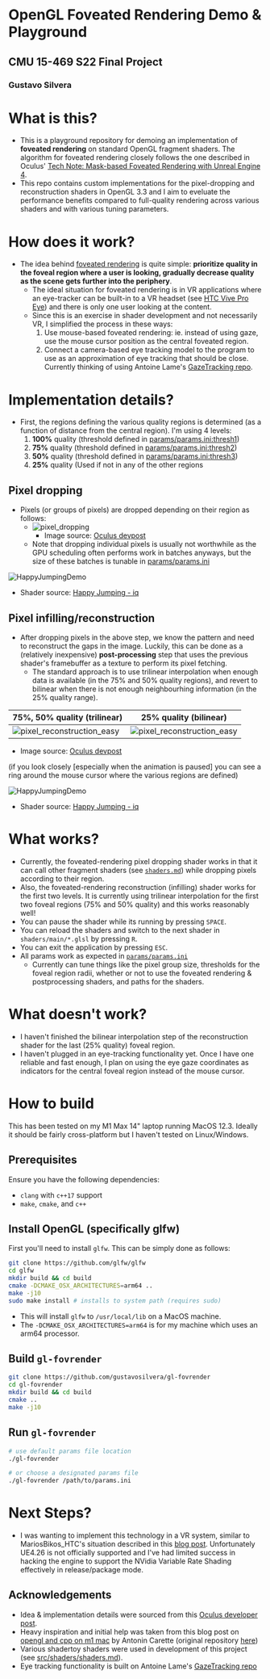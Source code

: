 # OpenGL Foveated Rendering Demo & Playground
## CMU 15-469 S22 Final Project
### Gustavo Silvera

# What is this?

- This is a playground repository for demoing an implementation of **foveated rendering** on standard OpenGL fragment shaders. The algorithm for foveated rendering closely follows the one described in Oculus' [Tech Note: Mask-based Foveated Rendering with Unreal Engine 4](https://developer.oculus.com/blog/tech-note-mask-based-foveated-rendering-with-unreal-engine-4-/).
- This repo contains custom implementations for the pixel-dropping and reconstruction shaders in OpenGL 3.3 and I aim to eveluate the performance benefits compared to full-quality rendering across various shaders and with various tuning parameters. 

# How does it work?
- The idea behind [foveated rendering](https://en.wikipedia.org/wiki/Foveated_rendering) is quite simple: **prioritize quality in the foveal region where a user is looking, gradually decrease quality as the scene gets further into the periphery**. 
    - The ideal situation for foveated rendering is in VR applications where an eye-tracker can be built-in to a VR headset (see [HTC Vive Pro Eye](https://www.vive.com/us/product/vive-pro-eye/overview/)) and there is only one user looking at the content. 
    - Since this is an exercise in shader development and not necessarily VR, I simplified the process in these ways:
        1. Use mouse-based foveated rendering: ie. instead of using gaze, use the mouse cursor position as the central foveated region.
        2. Connect a camera-based eye tracking model to the program to use as an approximation of eye tracking that should be close. Currently thinking of using Antoine Lame's [GazeTracking repo](https://github.com/antoinelame/GazeTracking).

# Implementation details?
- First, the regions defining the various quality regions is determined (as a function of distance from the central region). I'm using 4 levels:
    1. **100%** quality (threshold defined in [params/params.ini:thresh1](params/params.ini)) 
    2. **75%** quality (threshold defined in [params/params.ini:thresh2](params/params.ini))
    3. **50%** quality (threshold defined in [params/params.ini:thresh3](params/params.ini))
    4. **25%** quality (Used if not in any of the other regions
## Pixel dropping
- Pixels (or groups of pixels) are dropped depending on their region as follows:
    - ![pixel_dropping](docs/pixel_dropping.png)
        - Image source: [Oculus devpost](https://developer.oculus.com/blog/tech-note-mask-based-foveated-rendering-with-unreal-engine-4-/)
    - Note that dropping individual pixels is usually not worthwhile as the GPU scheduling often performs work in batches anyways, but the size of these batches is tunable in [params/params.ini](params/params.ini)

![HappyJumpingDemo](docs/HappyJumpingDrop.gif)
- Shader source: [Happy Jumping - iq](https://www.shadertoy.com/view/3lsSzf)

## Pixel infilling/reconstruction
- After dropping pixels in the above step, we know the pattern and need to reconstruct the gaps in the image. Luckily, this can be done as a (relatively inexpensive) **post-processing** step that uses the previous shader's framebuffer as a texture to perform its pixel fetching. 
    - The standard approach is to use trilinear interpolation when enough data is available (in the 75% and 50% quality regions), and revert to bilinear when there is not enough neighbourhing information (in the 25% quality range).

| 75%, 50% quality (trilinear) | 25% quality (bilinear) |
| --- | --- |
| ![pixel_reconstruction_easy](docs/pixel_reconstruction_trilinear.png) | ![pixel_reconstruction_easy](docs/pixel_reconstruction_bilinear.png) |
- Image source: [Oculus devpost](https://developer.oculus.com/blog/tech-note-mask-based-foveated-rendering-with-unreal-engine-4-/)


(if you look closely [especially when the animation is paused] you can see a ring around the mouse cursor where the various regions are defined)

![HappyJumpingDemo](docs/HappyJumpingFill.gif)
- Shader source: [Happy Jumping - iq](https://www.shadertoy.com/view/3lsSzf)


# What works?

- Currently, the foveated-rendering pixel dropping shader works in that it can call other fragment shaders (see [`shaders.md`](src/shaders/shaders.md)) while dropping pixels according to their region.
- Also, the foveated-rendering reconstruction (infilling) shader works for the first two levels. It is currently using trilinear interpolation for the first two foveal regions (75% and 50% quality) and this works reasonably well!
- You can pause the shader while its running by pressing `SPACE`.
- You can reload the shaders and switch to the next shader in `shaders/main/*.glsl` by pressing `R`.
- You can exit the application by pressing `ESC`.
- All params work as expected in [`params/params.ini`](params/params.ini)
    - Currently can tune things like the pixel group size, thresholds for the foveal region radii, whether or not to use the foveated rendering & postprocessing shaders, and paths for the shaders.


# What doesn't work?

- I haven't finished the bilinear interpolation step of the reconstruction shader for the last (25% quality) foveal region.
- I haven't plugged in an eye-tracking functionality yet. Once I have one reliable and fast enough, I plan on using the eye gaze coordinates as indicators for the central foveal region instead of the mouse cursor.


# How to build
This has been tested on my M1 Max 14" laptop running MacOS 12.3. Ideally it should be fairly cross-platform but I haven't tested on Linux/Windows. 

## Prerequisites
Ensure you have the following dependencies:
- `clang` with `c++17` support
- `make`, `cmake`, and `c++`

## Install OpenGL (specifically glfw)
First you'll need to install `glfw`. This can be simply done as follows:
```bash
git clone https://github.com/glfw/glfw
cd glfw
mkdir build && cd build
cmake -DCMAKE_OSX_ARCHITECTURES=arm64 ..
make -j10
sudo make install # installs to system path (requires sudo)
```
- This will install `glfw` to `/usr/local/lib` on a MacOS machine. 
- The `-DCMAKE_OSX_ARCHITECTURES=arm64` is for my machine which uses an arm64 processor.


## Build `gl-fovrender`
```bash
git clone https://github.com/gustavosilvera/gl-fovrender
cd gl-fovrender
mkdir build && cd build
cmake ..
make -j10
```

## Run `gl-fovrender`
```bash
# use default params file location
./gl-fovrender 

# or choose a designated params file
./gl-fovrender /path/to/params.ini
```

# Next Steps?
- I was wanting to implement this technology in a VR system, similar to MariosBikos_HTC's situation described in this [blog post](https://mariosbikos.com/vive-unreal-foveated-rendering/). Unfortunately UE4.26 is not officially supported and I've had limited success in hacking the engine to support the NVidia Variable Rate Shading effectively in release/package mode.

## Acknowledgements
- Idea & implementation details were sourced from this [Oculus developer post](https://developer.oculus.com/blog/tech-note-mask-based-foveated-rendering-with-unreal-engine-4-/).
- Heavy inspiration and initial help was taken from this blog post on [opengl and cpp on m1 mac](https://carette.xyz/posts/opengl_and_cpp_on_m1_mac/) by Antonin Carette (original repository [here](https://github.com/k0pernicus/opengl-explorer))
- Various shadertoy shaders were used in development of this project (see [src/shaders/shaders.md](src/shaders/shaders.md)).
- Eye tracking functionality is built on Antoine Lame's [GazeTracking repo](https://github.com/antoinelame/GazeTracking)